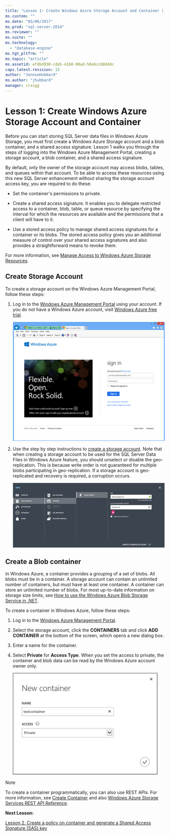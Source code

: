 ```yaml
---
title: "Lesson 1: Create Windows Azure Storage Account and Container | Microsoft Docs"
ms.custom: ""
ms.date: "03/06/2017"
ms.prod: "sql-server-2014"
ms.reviewer: ""
ms.suite: ""
ms.technology: 
  - "database-engine"
ms.tgt_pltfrm: ""
ms.topic: "article"
ms.assetid: efdbd930-cde5-41b0-90ad-58a6cc68dddc
caps.latest.revision: 15
author: "JennieHubbard"
ms.author: "jhubbard"
manager: craigg
---
```

# Lesson 1: Create Windows Azure Storage Account and Container
  Before you can start storing SQL Server data files in Windows Azure Storage, you must first create a Windows Azure Storage account and a blob container, and a shared access signature. Lesson 1 walks you through the steps of logging into the Windows Azure Management Portal, creating a storage account, a blob container, and a shared access signature.  
  
 By default, only the owner of the storage account may access blobs, tables, and queues within that account. To be able to access these resources using this new SQL Server enhancement without sharing the storage account access key, you are required to do these:  
  
-   Set the container's permissions to private.  
  
-   Create a shared access signature. It enables you to delegate restricted access to a container, blob, table, or queue resource by specifying the interval for which the resources are available and the permissions that a client will have to it.  
  
-   Use a stored access policy to manage shared access signatures for a container or its blobs. The stored access policy gives you an additional measure of control over your shared access signatures and also provides a straightforward means to revoke them.  
  
 For more information, see [Manage Access to Windows Azure Storage Resources](http://msdn.microsoft.com/library/windowsazure/ee393343.aspx).  
  
## Create Storage Account  
 To create a storage account on the Windows Azure Management Portal, follow these steps:  
  
1.  Log in to the [Windows Azure Management Portal](https://manage.windowsazure.com) using your account. If you do not have a Windows Azure account, visit [Windows Azure free trial](http://www.windowsazure.com/pricing/free-trial/).  
  
     ![SQL 14 CTP2](../../2014/tutorials/media/ss-was-tutlesson-1-1.gif "SQL 14 CTP2")  
  
2.  Use the step by step instructions to [create a storage account](http://azure.microsoft.com/documentation/articles/storage-create-storage-account/). Note that when creating a storage account to be used for the SQL Server Data Files in Windows Azure feature, you should unselect or disable the geo-replication. This is because write order is not guaranteed for multiple blobs participating in geo-replication. If a storage account is geo-replicated and recovery is required, a corruption occurs.  
  
     ![SQL 14 CTP2](../../2014/tutorials/media/ss-was-tutlesson-1-2.gif "SQL 14 CTP2")  
  
## Create a Blob container  
 In Windows Azure, a container provides a grouping of a set of blobs. All blobs must be in a container. A storage account can contain an unlimited number of containers, but must have at least one container. A container can store an unlimited number of blobs. For most up-to-date information on storage size limits, see [How to use the Windows Azure Blob Storage Service in .NET](http://www.windowsazure.com/develop/net/how-to-guides/blob-storage/).  
  
 To create a container in Windows Azure, follow these steps:  
  
1.  Log in to the [Windows Azure Management Portal](https://manage.windowsazure.com).  
  
2.  Select the storage account, click the **CONTAINERS** tab and click **ADD CONTAINER** at the bottom of the screen, which opens a new dialog box.  
  
3.  Enter a name for the container.  
  
4.  Select **Private** for **Access Type**. When you set the access to private, the container and blob data can be read by the Windows Azure account owner only.  
  
     ![SQL 14 CTP2](../../2014/tutorials/media/ss-was-tutlesson-1-4.gif "SQL 14 CTP2")  
  
> [!NOTE]  
>  To create a container programmatically, you can also use REST APIs. For more information, see [Create Container](http://msdn.microsoft.com/library/windowsazure/dd179468.aspx) and also [Windows Azure Storage Services REST API Reference](http://msdn.microsoft.com/library/windowsazure/dd179355.aspx).  
  
 **Next Lesson:**  
  
 [Lesson 2. Create a policy on container and generate a Shared Access Signature &#40;SAS&#41; key](../relational-databases/lesson-1-create-stored-access-policy-and-shared-access-signature.md)  
  
  